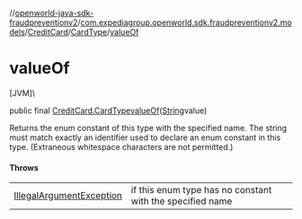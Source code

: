 //[openworld-java-sdk-fraudpreventionv2](../../../../index.md)/[com.expediagroup.openworld.sdk.fraudpreventionv2.models](../../index.md)/[CreditCard](../index.md)/[CardType](index.md)/[valueOf](value-of.md)

# valueOf

[JVM]\

public final [CreditCard.CardType](index.md)[valueOf](value-of.md)([String](https://docs.oracle.com/javase/8/docs/api/java/lang/String.html)value)

Returns the enum constant of this type with the specified name. The string must match exactly an identifier used to declare an enum constant in this type. (Extraneous whitespace characters are not permitted.)

#### Throws

| | |
|---|---|
| [IllegalArgumentException](https://kotlinlang.org/api/latest/jvm/stdlib/kotlin/-illegal-argument-exception/index.html) | if this enum type has no constant with the specified name |
